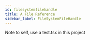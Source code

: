 ```yaml
---
id: filesystemfilehandle
title: A File Reference
sidebar_label: FileSystemFileHandle
---
```




Note to self, use a test.tsx in this project